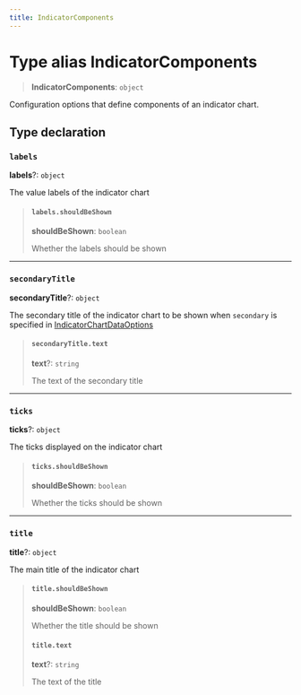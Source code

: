 ```yaml
---
title: IndicatorComponents
---
```


# Type alias IndicatorComponents

> **IndicatorComponents**: `object`

Configuration options that define components of an indicator chart.

## Type declaration

### `labels`

**labels**?: `object`

The value labels of the indicator chart

> #### `labels.shouldBeShown`
>
> **shouldBeShown**: `boolean`
>
> Whether the labels should be shown
>
>

***

### `secondaryTitle`

**secondaryTitle**?: `object`

The secondary title of the indicator chart to be shown when `secondary` is specified in [IndicatorChartDataOptions](../interfaces/interface.IndicatorChartDataOptions.md)

> #### `secondaryTitle.text`
>
> **text**?: `string`
>
> The text of the secondary title
>
>

***

### `ticks`

**ticks**?: `object`

The ticks displayed on the indicator chart

> #### `ticks.shouldBeShown`
>
> **shouldBeShown**: `boolean`
>
> Whether the ticks should be shown
>
>

***

### `title`

**title**?: `object`

The main title of the indicator chart

> #### `title.shouldBeShown`
>
> **shouldBeShown**: `boolean`
>
> Whether the title should be shown
>
> #### `title.text`
>
> **text**?: `string`
>
> The text of the title
>
>
